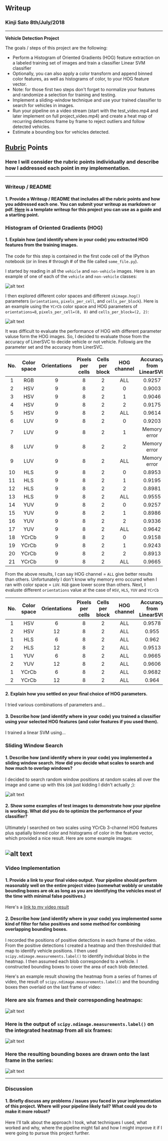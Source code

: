 ## Writeup
### Kinji Sato  8th/July/2018

---

**Vehicle Detection Project**

The goals / steps of this project are the following:

* Perform a Histogram of Oriented Gradients (HOG) feature extraction on a labeled training set of images and train a classifier Linear SVM classifier
* Optionally, you can also apply a color transform and append binned color features, as well as histograms of color, to your HOG feature vector. 
* Note: for those first two steps don't forget to normalize your features and randomize a selection for training and testing.
* Implement a sliding-window technique and use your trained classifier to search for vehicles in images.
* Run your pipeline on a video stream (start with the test_video.mp4 and later implement on full project_video.mp4) and create a heat map of recurring detections frame by frame to reject outliers and follow detected vehicles.
* Estimate a bounding box for vehicles detected.

[//]: # (Image References)
[image1]: ./output_images/car_not_car.png
[image2]: ./output_images/hog_examples.png
[image3]: ./examples/sliding_windows.jpg
[image4]: ./examples/sliding_window.jpg
[image5]: ./examples/bboxes_and_heat.png
[image6]: ./examples/labels_map.png
[image7]: ./examples/output_bboxes.png
[video1]: ./project_video.mp4

## [Rubric](https://review.udacity.com/#!/rubrics/513/view) Points
### Here I will consider the rubric points individually and describe how I addressed each point in my implementation.  

---
### Writeup / README

#### 1. Provide a Writeup / README that includes all the rubric points and how you addressed each one.  You can submit your writeup as markdown or pdf.  [Here](https://github.com/udacity/CarND-Vehicle-Detection/blob/master/writeup_template.md) is a template writeup for this project you can use as a guide and a starting point.  

### Histogram of Oriented Gradients (HOG)

#### 1. Explain how (and identify where in your code) you extracted HOG features from the training images.

The code for this step is contained in the first code cell of the IPython notebook (or in lines # through # of the file called `some_file.py`).  

I started by reading in all the `vehicle` and `non-vehicle` images.  Here is an example of one of each of the `vehicle` and `non-vehicle` classes:

![alt text][image1]

I then explored different color spaces and different `skimage.hog()` parameters (`orientations`, `pixels_per_cell`, and `cells_per_block`). 
Here is an example using the `YCrCb` color space and HOG parameters of `orientations=8`, `pixels_per_cell=(8, 8)` and `cells_per_block=(2, 2)`:

![alt text][image2]


It was difficult to evaluate the performance of HOG with different parameter valuse form the HOG images. So, I decided to evaluate those from the accuracy of LinerSVC to decide vehicle or not vehicle. Followig are the parameter set and the accuracy from LinerSVC.

| No. | Color space | Orientations | Pixels per cells | Cells per block | HOG channel | Accuracy from LinearSVC 
|:---:|:-----------:|:------------:|:----------------:|:---------------:|:-----------:|:----------------------:|
| 1		| RGB         | 9            | 8                | 2               | ALL         | 0.9257
| 2		| HSV         | 9            | 8                | 2               | 0           | 0.9003
| 3		| HSV         | 9            | 8                | 2               | 1           | 0.9046
| 4		| HSV         | 9            | 8                | 2               | 2           | 0.9175
| 5		| HSV         | 9            | 8                | 2               | ALL         | 0.9614
| 6		| LUV         | 9            | 8                | 2               | 0           | 0.9203
| 7		| LUV         | 9            | 8                | 2               | 1           | Memory error
| 8		| LUV         | 9            | 8                | 2               | 2           | Memory error
| 9		| LUV         | 9            | 8                | 2               | ALL         | Memory error
| 10	| HLS         | 9            | 8                | 2               | 0           | 0.8953
| 11	| HLS         | 9            | 8                | 2               | 1           | 0.9195
| 12	| HLS         | 9            | 8                | 2               | 2           | 0.8981
| 13	| HLS         | 9            | 8                | 2               | ALL         | 0.9555
| 14	| YUV         | 9            | 8                | 2               | 0           | 0.9257
| 15	| YUV         | 9            | 8                | 2               | 1           | 0.8986
| 16	| YUV         | 9            | 8                | 2               | 2           | 0.9336
| 17	| YUV         | 9            | 8                | 2               | ALL         | 0.9642
| 18	| YCrCb       | 9            | 8                | 2               | 0           | 0.9158
| 19	| YCrCb       | 9            | 8                | 2               | 1           | 0.9243
| 20	| YCrCb       | 9            | 8                | 2               | 2           | 0.8913
| 21	| YCrCb       | 9            | 8                | 2               | ALL         | 0.9665


From the above results, I can say HOG channel = `ALL` give better results than others. Unfortunately I don't know why memory erro occured when I ran with color space = `LUV`. `RGB` gave lower score than others.
Next, I evaluste different `orientations` value at the case of `HSV`, `HLS`, `YUV` and `YCrCb`

| No. | Color space | Orientations | Pixels per cells | Cells per block | HOG channel | Accuracy from LinearSVC 
|:---:|:-----------:|:------------:|:----------------:|:---------------:|:-----------:|:----------------------:|
| 1		| HSV         | 6            | 8                | 2               | ALL         | 0.9578
| 2		| HSV         | 12           | 8                | 2               | ALL         | 0.955
| 1		| HLS         | 6            | 8                | 2               | ALL         | 0.962
| 2		| HLS         | 12           | 8                | 2               | ALL         | 0.9513
| 1		| YUV         | 6            | 8                | 2               | ALL         | 0.9665
| 2		| YUV         | 12           | 8                | 2               | ALL         | 0.9606
| 1		| YCrCb       | 6            | 8                | 2               | ALL         | 0.9682
| 2		| YCrCb       | 12           | 8                | 2               | ALL         | 0.964





#### 2. Explain how you settled on your final choice of HOG parameters.

I tried various combinations of parameters and...

#### 3. Describe how (and identify where in your code) you trained a classifier using your selected HOG features (and color features if you used them).

I trained a linear SVM using...

### Sliding Window Search

#### 1. Describe how (and identify where in your code) you implemented a sliding window search.  How did you decide what scales to search and how much to overlap windows?

I decided to search random window positions at random scales all over the image and came up with this (ok just kidding I didn't actually ;):

![alt text][image3]

#### 2. Show some examples of test images to demonstrate how your pipeline is working.  What did you do to optimize the performance of your classifier?

Ultimately I searched on two scales using YCrCb 3-channel HOG features plus spatially binned color and histograms of color in the feature vector, which provided a nice result.  Here are some example images:

![alt text][image4]
---

### Video Implementation

#### 1. Provide a link to your final video output.  Your pipeline should perform reasonably well on the entire project video (somewhat wobbly or unstable bounding boxes are ok as long as you are identifying the vehicles most of the time with minimal false positives.)
Here's a [link to my video result](./project_video.mp4)


#### 2. Describe how (and identify where in your code) you implemented some kind of filter for false positives and some method for combining overlapping bounding boxes.

I recorded the positions of positive detections in each frame of the video.  From the positive detections I created a heatmap and then thresholded that map to identify vehicle positions.  I then used `scipy.ndimage.measurements.label()` to identify individual blobs in the heatmap.  I then assumed each blob corresponded to a vehicle.  I constructed bounding boxes to cover the area of each blob detected.  

Here's an example result showing the heatmap from a series of frames of video, the result of `scipy.ndimage.measurements.label()` and the bounding boxes then overlaid on the last frame of video:

### Here are six frames and their corresponding heatmaps:

![alt text][image5]

### Here is the output of `scipy.ndimage.measurements.label()` on the integrated heatmap from all six frames:
![alt text][image6]

### Here the resulting bounding boxes are drawn onto the last frame in the series:
![alt text][image7]



---

### Discussion

#### 1. Briefly discuss any problems / issues you faced in your implementation of this project.  Where will your pipeline likely fail?  What could you do to make it more robust?

Here I'll talk about the approach I took, what techniques I used, what worked and why, where the pipeline might fail and how I might improve it if I were going to pursue this project further.  


